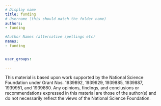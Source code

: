 ```yaml
---
# Display name
title: funding
# Username (this should match the folder name)
authors:
- funding

#Author Names (alternative spellings etc)
names:
- funding


user_groups:

---
```


This material is based upon work supported by the National Science Foundation under Grant Nos. 1939892, 1939929, 1939885, 1939887, 1939951, and 1939860. Any opinions, findings, and conclusions or recommendations expressed in this material are those of the author(s) and do not necessarily reflect the views of the National Science Foundation.